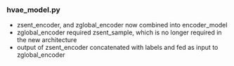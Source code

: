 ### hvae_model.py
- zsent_encoder, and zglobal_encoder now combined into encoder_model
- zglobal_encoder required zsent_sample, which is no longer required in the new architecture
- output of zsent_encoder concatenated with labels and fed as input to zglobal_encoder
